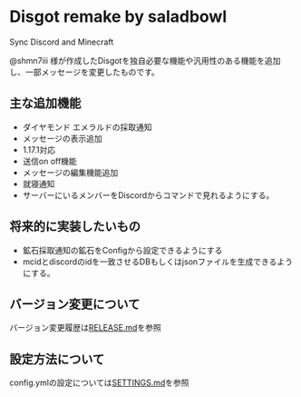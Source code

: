 # Disgot remake by saladbowl
Sync Discord and Minecraft

@shmn7iii 様が作成したDisgotを独自必要な機能や汎用性のある機能を追加し、一部メッセージを変更したものです。

## 主な追加機能
- ダイヤモンド エメラルドの採取通知
- メッセージの表示追加
- 1.17.1対応
- 送信on off機能
- メッセージの編集機能追加
- 就寝通知
- サーバーにいるメンバーをDiscordからコマンドで見れるようにする。

## 将来的に実装したいもの
- 鉱石採取通知の鉱石をConfigから設定できるようにする
- mcidとdiscordのidを一致させるDBもしくはjsonファイルを生成できるようにする。

## バージョン変更について
バージョン変更履歴は[RELEASE.md](/RELEASE.md)を参照

## 設定方法について
config.ymlの設定については[SETTINGS.md](/SETTINGS.md)を参照
